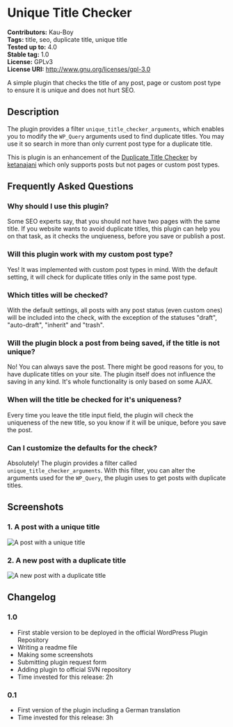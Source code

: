 # Unique Title Checker #
**Contributors:** Kau-Boy  
**Tags:** title, seo, duplicate title, unique title  
**Tested up to:** 4.0  
**Stable tag:** 1.0  
**License:** GPLv3  
**License URI:** http://www.gnu.org/licenses/gpl-3.0  

A simple plugin that checks the title of any post, page or custom post type to ensure it is unique and does not hurt SEO.

## Description ##
The plugin provides a filter `unique_title_checker_arguments`, which enables you to modify the `WP_Query` arguments used to find duplicate titles. You may use it so search in more than only current post type for a duplicate title.

This is plugin is an enhancement of the [Duplicate Title Checker](https://wordpress.org/plugins/duplicate-title-checker/) by [ketanajani](https://profiles.wordpress.org/ketanajani/) which only supports posts but not pages or custom post types.

## Frequently Asked Questions ##

### Why should I use this plugin? ###
Some SEO experts say, that you should not have two pages with the same title. If you website wants to avoid duplicate titles, this plugin can help you on that task, as it checks the unqiueness, before you save or publish a post.

### Will this plugin work with my custom post type? ###
Yes! It was implemented with custom post types in mind. With the default setting, it will check for duplicate titles only in the same post type.

### Which titles will be checked? ###
With the default settings, all posts with any post status (even custom ones) will be included into the check, with the exception of the statuses "draft", "auto-draft", "inherit" and "trash".

### Will the plugin block a post from being saved, if the title is not unique? ###
No! You can always save the post. There might be good reasons for you, to have duplicate titles on your site. The plugin itself does not influence the saving in any kind. It's whole functionality is only based on some AJAX.

### When will the title be checked for it's uniqueness? ###
Every time you leave the title input field, the plugin will check the uniqueness of the new title, so you know if it will be unique, before you save the post.

### Can I customize the defaults for the check? ###
Absolutely! The plugin provides a filter called `unique_title_checker_arguments`. With this filter, you can alter the arguments used for the `WP_Query`,  the plugin uses to get posts with duplicate titles.

## Screenshots ##
### 1. A post with a unique title ###
![A post with a unique title](http://s.wordpress.org/extend/plugins/unique-title-checker/assets/screenshot-1.png)

### 2. A new post with a duplicate title ###
![A new post with a duplicate title](http://s.wordpress.org/extend/plugins/unique-title-checker/assets/screenshot-2.png)


## Changelog ##
### 1.0 ###
* First stable version to be deployed in the official WordPress Plugin Repository
* Writing a readme file
* Making some screenshots
* Submitting plugin request form
* Adding plugin to official SVN repository
* Time invested for this release: 2h

### 0.1 ###
* First version of the plugin including a German translation
* Time invested for this release: 3h